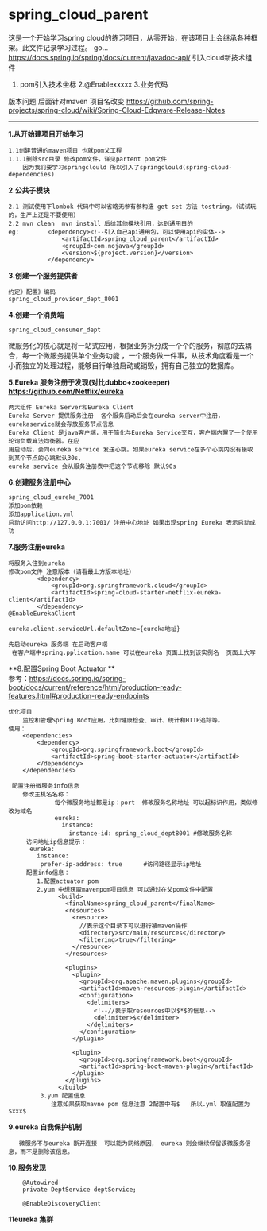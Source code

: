 # spring_cloud_parent
这是一个开始学习spring cloud的练习项目，从零开始，在该项目上会继承各种框架。此文件记录学习过程。
go...
https://docs.spring.io/spring/docs/current/javadoc-api/
引入cloud新技术组件
1. pom引入技术坐标
2.@Enablexxxxx
3.业务代码

版本问题 后面针对maven 项目名改变
https://github.com/spring-projects/spring-cloud/wiki/Spring-Cloud-Edgware-Release-Notes


----------------------
**1.从开始建项目开始学习**
    
    1.1创建普通的maven项目 也就pom父工程
    1.1.1删除src目录 修改pom文件，详见partent pom文件
        因为我们要学习springclould 所以引入了springclould(spring-cloud-dependencies)
**2.公共子模块**
    
    2.1 测试使用下lombok 代码中可以省略无参有参构造 get set 方法 tostring。（试试玩的，生产上还是不要使用）
    2.2 mvn clean  mvn install 后给其他模块引用，达到通用目的
    eg:        <dependency><!--引入自己api通用包，可以使用api的实体-->
                   <artifactId>spring_cloud_parent</artifactId>
                   <groupId>com.nojava</groupId>
                   <version>${project.version}</version>
               </dependency>
**3.创建一个服务提供者**
    
    约定》配置》编码    
    spring_cloud_provider_dept_8001
    
**4.创建一个消费端**
    
    spring_cloud_consumer_dept


微服务化的核心就是将一站式应用，根据业务拆分成一个个的服务，彻底的去耦合，每一个微服务提供单个业务功能
，一个服务做一件事，从技术角度看是一个小而独立的处理过程，能够自行单独启动或销毁，拥有自己独立的数据库。

**5.Eureka 服务注册于发现(对比dubbo+zookeeper) https://github.com/Netflix/eureka**    

    两大组件 Eureka Server和Eureka Client
    Eureka Server 提供服务注册  各个服务启动后会在eureka server中注册，eurekaservice就会存放服务节点信息
    Eureka Client 是java客户端，用于简化与Eureka Service交互，客户端内置了一个使用轮询负载算法均衡器。在应
    用启动后，会向eureka service 发送心跳。如果eureka service在多个心跳内没有接收到某个节点的心跳默认30s，
    eureka service 会从服务注册表中把这个节点移除 默认90s
    
**6.创建服务注册中心**

    spring_cloud_eureka_7001
    添加pom依赖
    添加application.yml
    启动访问http://127.0.0.1:7001/ 注册中心地址 如果出现spring Eureka 表示启动成功
    
**7.服务注册eureka**
    
    将服务入住到eureka 
    修改pom文件 注意版本（请看最上方版本地址）
            <dependency>
                <groupId>org.springframework.cloud</groupId>
                <artifactId>spring-cloud-starter-netflix-eureka-client</artifactId>
            </dependency>
    @EnableEurekaClient
    
    eureka.client.serviceUrl.defaultZone={eureka地址}
    
    先启动eureka 服务端 在启动客户端
     在客户端中spring.pplication.name 可以在eureka 页面上找到该实例名  页面上大写

**8.配置Spring Boot Actuator **     
    参考：https://docs.spring.io/spring-boot/docs/current/reference/html/production-ready-features.html#production-ready-endpoints
    
    优化项目
        监控和管理Spring Boot应用，比如健康检查、审计、统计和HTTP追踪等。
    使用：
        <dependencies>
            <dependency>
                <groupId>org.springframework.boot</groupId>
                <artifactId>spring-boot-starter-actuator</artifactId>
            </dependency>
        </dependencies>
     
     配置注册微服务info信息
        修改主机名名称：
                 每个微服务地址都是ip：port  修改服务名称地址 可以起标识作用，类似修改为域名
                 eureka:
                   instance:
                     instance-id: spring_cloud_dept8001 #修改服务名称
         访问地址ip信息提示：    
          eureka:
            instance:        
             prefer-ip-address: true      #访问路径显示ip地址 
         配置info信息：
            1.配置actuator pom
            2.yum 中想获取mavenpom项目信息 可以通过在父pom文件中配置
                  <build>
                    <finalName>spring_cloud_parent</finalName>
                    <resources>
                      <resource>
                        //表示这个目录下可以进行被maven操作
                        <directory>src/main/resources</directory>
                        <filtering>true</filtering>
                      </resource>
                    </resources>
                
                    <plugins>
                      <plugin>
                        <groupId>org.apache.maven.plugins</groupId>
                        <artifactId>maven-resources-plugin</artifactId>
                        <configuration>
                          <delimiters>
                            <!--//表示取resources中以$*$的信息-->
                            <delimiter>$</delimiter>
                          </delimiters>
                        </configuration>
                      </plugin>
                
                      <plugin>
                        <groupId>org.springframework.boot</groupId>
                        <artifactId>spring-boot-maven-plugin</artifactId>
                      </plugin>
                    </plugins>
                  </build>
             3.yum 配置信息
                注意如果获取mavne pom 信息注意 2配置中有$   所以.yml 取值配置为$xxx$
                            
**9.eureka 自我保护机制**
    
       微服务不与eureka 断开连接  可以能为网络原因， eureka 则会继续保留该微服务信息，而不是删除该信息。

**10.服务发现**       

        @Autowired
        private DeptService deptService;
        
        @EnableDiscoveryClient

**11eureka 集群**
    
     